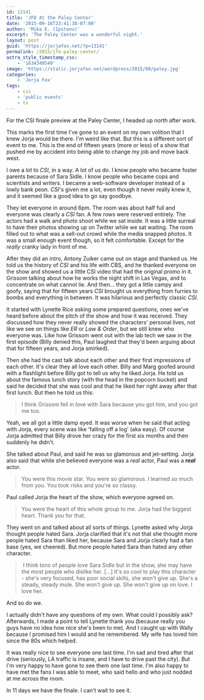 ```yaml
---
id: 13141
title: 'JFO At the Paley Center'
date: '2015-09-16T23:41:38-07:00'
author: 'Mika E. (Ipstenu)'
excerpt: 'The Paley Center was a wonderful night.'
layout: post
guid: 'https://jorjafox.net/?p=13141'
permalink: /2015/jfo-paley-center/
astra_style_timestamp_css:
    - '1634349549'
image: 'https://static.jorjafox.net/wordpress/2015/09/paley.jpg'
categories:
    - 'Jorja Fox'
tags:
    - csi
    - 'public events'
    - tv
---
```


For the CSI finale preview at the Paley Center, I headed up north after work.

This marks the first time I've gone to an event on my own volition that I knew Jorja would be there. I'm weird like that. But this is a different sort of event to me. This is the end of fifteen years (more or less) of a show that pushed me by accident into being able to change my job and move back west.

I owe a lot to _CSI_, in a way. A lot of us do. I know people who became foster parents because of Sara Sidle. I know people who became cops and scientists and writers. I became a web-software developer instead of a lowly bank peon. _CSI_'s given me a lot, even though it never really knew it, and it seemed like a good idea to go say goodbye.

They let everyone in around 6pm. The room was about half full and everyone was clearly a _CSI_ fan. A few rows were reserved entirely. The actors had a walk and photo shoot while we sat inside. It was a little surreal to have their photos showing up on Twitter while we sat waiting. The room filled out to what was a sell-out crowd while the media snapped photos. It was a small enough event though, so it felt comfortable. Except for the *really* cranky lady in front of me.

After they did an intro, Antony Zuiker came out on stage and thanked us. He told us the history of _CSI_ and his life with CBS, and he thanked everyone on the show and showed us a little CSI video that had the original promo in it. Grissom talking about how he works the night shift in Las Vegas, and to concentrate on what cannot lie. And then... they got a little campy and goofy, saying that for fifteen years _CSI_ brought us everything from furries to bombs and everything in between. It was hilarious and perfectly classic _CSI_.

It started with Lynette Rice asking some prepared questions, ones we've heard before about the pitch of the show and how it was received. They discussed how they never really showed the characters' personal lives, not like we see on things like _ER_ or _Law &amp; Order_, but we still knew who everyone was. Like how Grissom went out with the lab tech we saw in the first episode (Billy denied this, Paul laughed that they'd been arguing about that for fifteen years, and Jorja smirked).

Then she had the cast talk about each other and their first impressions of each other. It's clear they all love each other. Billy and Marg goofed around with a flashlight before Billy got to tell us why he liked Jorja. He told us about the famous lunch story (with the head in the popcorn bucket) and said he decided that she was cool and that he liked her right away after that first lunch. But then he told us this:
<blockquote>I think Grissom fell in love with Sara because you got him, and you got me too.</blockquote>
Yeah, we all got a little damp eyed. It was worse when he said that acting with Jorja, every scene was like 'falling off a log' (aka easy). Of course Jorja admitted that Billy drove her crazy for the first six months and then suddenly he didn't.

She talked about Paul, and said he was so glamorous and jet-setting. Jorja also said that while she believed everyone was a _real_ actor, Paul was a **_real_** actor.
<blockquote>You were this movie star. You were so glamorous. I learned so much from you. You took risks and you're so classy.</blockquote>
Paul called Jorja the heart of the show, which everyone agreed on.
<blockquote>You were the heart of this whole group to me. Jorja had the biggest heart. Thank you for that.</blockquote>
They went on and talked about all sorts of things. Lynette asked why Jorja thought people hated Sara. Jorja clarified that it's not that she thought more people hated Sara than liked her, because Sara and Jorja clearly had a fan base (yes, we cheered). But more people hated Sara than hated any other character.
<blockquote> I think tons of people love Sara Sidle but in the show, she may have the most people who dislike her. [...] It's so cool to play this character - she's very focused, has poor social skills, she won't give up. She's a steady, steady mule. She won't give up. She won't give up on love. I love her.</blockquote>
And so do we.

I actually didn't have any questions of my own. What could I possibly ask? Afterwards, I made a point to tell Lynette thank you (because really you guys have no idea how nice she's been to me). And I caught up with Wally because I promised him I would and he remembered. My wife has loved him since the 80s which helped.

It was really nice to see everyone one last time. I'm sad and tired after that drive (seriously, LA traffic is insane, and I have to drive past the city). But I'm very happy to have gone to see them one last time. I'm also happy to have met the fans I was able to meet, who said hello and who just nodded at me across the room.

In 11 days we have the finale. I can't wait to see it.
